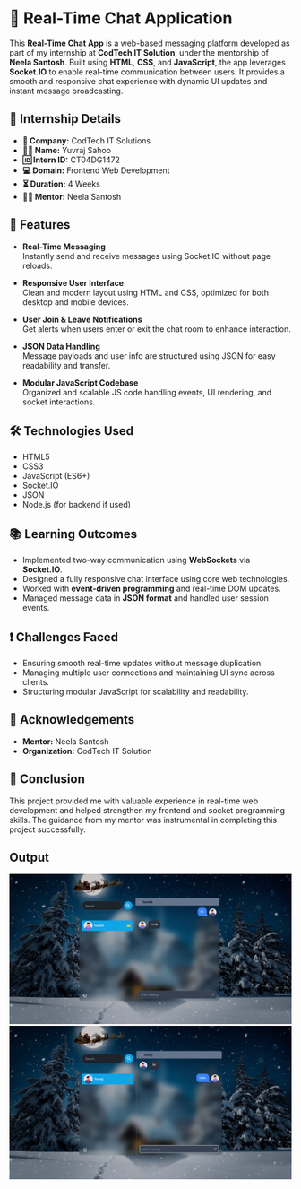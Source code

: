 # 💬 Real-Time Chat Application

This **Real-Time Chat App** is a web-based messaging platform developed as part of my internship at **CodTech IT Solution**, under the mentorship of **Neela Santosh**. Built using **HTML**, **CSS**, and **JavaScript**, the app leverages **Socket.IO** to enable real-time communication between users. It provides a smooth and responsive chat experience with dynamic UI updates and instant message broadcasting.

## 📄 Internship Details

- **🏢 Company:** CodTech IT Solutions  
- **👨‍💻 Name:** Yuvraj Sahoo  
- **🆔 Intern ID:** CT04DG1472  
- **💻 Domain:** Frontend Web Development  
- **⏳ Duration:** 4 Weeks  
- **👨‍🏫 Mentor:** Neela Santosh  



## 🚀 Features

- **Real-Time Messaging**  
  Instantly send and receive messages using Socket.IO without page reloads.

- **Responsive User Interface**  
  Clean and modern layout using HTML and CSS, optimized for both desktop and mobile devices.

- **User Join & Leave Notifications**  
  Get alerts when users enter or exit the chat room to enhance interaction.

- **JSON Data Handling**  
  Message payloads and user info are structured using JSON for easy readability and transfer.

- **Modular JavaScript Codebase**  
  Organized and scalable JS code handling events, UI rendering, and socket interactions.
## 🛠️ Technologies Used

- HTML5
- CSS3
- JavaScript (ES6+)
- Socket.IO
- JSON
- Node.js (for backend if used)

## 📚 Learning Outcomes

- Implemented two-way communication using **WebSockets** via **Socket.IO**.
- Designed a fully responsive chat interface using core web technologies.
- Worked with **event-driven programming** and real-time DOM updates.
- Managed message data in **JSON format** and handled user session events.

## ❗ Challenges Faced

- Ensuring smooth real-time updates without message duplication.
- Managing multiple user connections and maintaining UI sync across clients.
- Structuring modular JavaScript for scalability and readability.

## 🙌 Acknowledgements

- **Mentor:** Neela Santosh  
- **Organization:** CodTech IT Solution  

## 📌 Conclusion

This project provided me with valuable experience in real-time web development and helped strengthen my frontend and socket programming skills. The guidance from my mentor was instrumental in completing this project successfully.


## Output
![Chat Page](https://raw.githubusercontent.com/yuvrajsahoo26/Chat-App/refs/heads/master/Screenshot%202025-07-12%20123328.png)
![Chat page 2](https://raw.githubusercontent.com/yuvrajsahoo26/Chat-App/refs/heads/master/Screenshot%202025-07-12%20123345.png)
